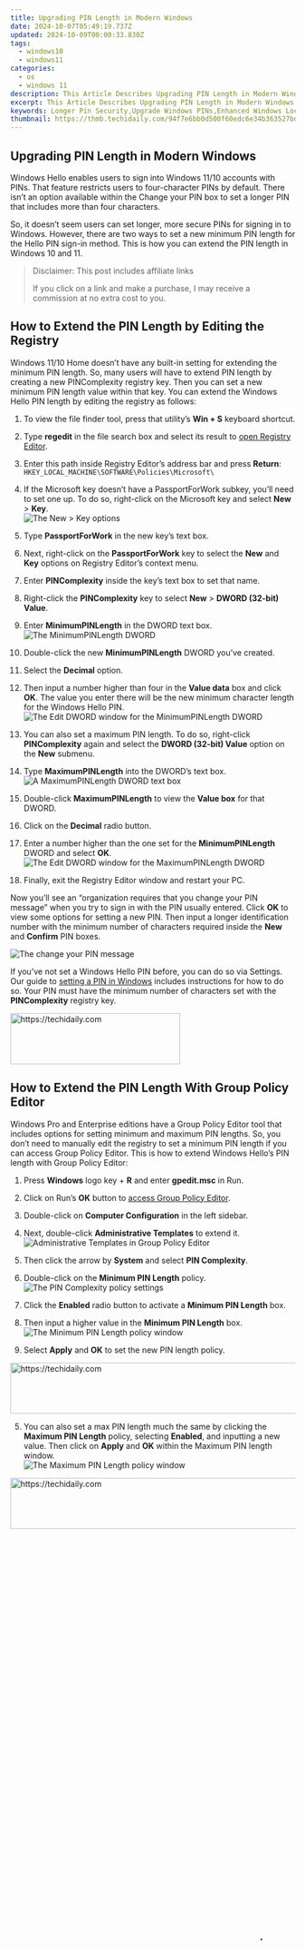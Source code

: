 ```yaml
---
title: Upgrading PIN Length in Modern Windows
date: 2024-10-07T05:49:19.737Z
updated: 2024-10-09T00:00:33.830Z
tags:
  - windows10
  - windows11
categories:
  - os
  - windows 11
description: This Article Describes Upgrading PIN Length in Modern Windows
excerpt: This Article Describes Upgrading PIN Length in Modern Windows
keywords: Longer Pin Security,Upgrade Windows PINs,Enhanced Windows Lock,Modify PIN Length Windows,Windows PIN Extension,Improve Lock Mechanism Win,Increase PIN Complexity
thumbnail: https://thmb.techidaily.com/94f7e6bb0d500f60edc6e34b363527bd47bbfffa481cdc60b824492075830e06.jpg
---
```


## Upgrading PIN Length in Modern Windows

 Windows Hello enables users to sign into Windows 11/10 accounts with PINs. That feature restricts users to four-character PINs by default. There isn’t an option available within the Change your PIN box to set a longer PIN that includes more than four characters.

 So, it doesn’t seem users can set longer, more secure PINs for signing in to Windows. However, there are two ways to set a new minimum PIN length for the Hello PIN sign-in method. This is how you can extend the PIN length in Windows 10 and 11\.

>  Disclaimer: This post includes affiliate links
>
>  If you click on a link and make a purchase, I may receive a commission at no extra cost to you.
>

## How to Extend the PIN Length by Editing the Registry

 Windows 11/10 Home doesn’t have any built-in setting for extending the minimum PIN length. So, many users will have to extend PIN length by creating a new PINComplexity registry key. Then you can set a new minimum PIN length value within that key. You can extend the Windows Hello PIN length by editing the registry as follows:

1. To view the file finder tool, press that utility’s **Win + S** keyboard shortcut.
2. Type **regedit** in the file search box and select its result to [open Registry Editor](https://www.makeuseof.com/windows-11-open-registry-editor/).
3. Enter this path inside Registry Editor’s address bar and press **Return**:  
`HKEY_LOCAL_MACHINE\SOFTWARE\Policies\Microsoft\`
4. If the Microsoft key doesn’t have a PassportForWork subkey, you’ll need to set one up. To do so, right-click on the Microsoft key and select **New** \> **Key**.  
![The New > Key options](https://static1.makeuseofimages.com/wordpress/wp-content/uploads/2023/06/new-key-options3.jpg)
5. Type **PassportForWork** in the new key’s text box.

1. Next, right-click on the **PassportForWork** key to select the **New** and **Key** options on Registry Editor’s context menu.
2. Enter **PINComplexity** inside the key’s text box to set that name.
3. Right-click the **PINComplexity** key to select **New** \> **DWORD (32-bit) Value**.
4. Enter **MinimumPINLength** in the DWORD text box.  
![The MinimumPINLength DWORD](https://static1.makeuseofimages.com/wordpress/wp-content/uploads/2023/06/minimum-pin-length-dword.jpg)
5. Double-click the new **MinimumPINLength** DWORD you’ve created.

1. Select the **Decimal** option.
2. Then input a number higher than four in the **Value data** box and click **OK**. The value you enter there will be the new minimum character length for the Windows Hello PIN.  
![The Edit DWORD window for the MinimumPINLength DWORD](https://static1.makeuseofimages.com/wordpress/wp-content/uploads/2023/06/edit-dword-window4.jpg)
3. You can also set a maximum PIN length. To do so, right-click **PINComplexity** again and select the **DWORD (32-bit) Value** option on the **New** submenu.
4. Type **MaximumPINLength** into the DWORD’s text box.  
![A MaximumPINLength DWORD text box](https://static1.makeuseofimages.com/wordpress/wp-content/uploads/2023/06/maximum-pin-length-text-box.jpg)
5. Double-click **MaximumPINLength** to view the **Value box** for that DWORD.
6. Click on the **Decimal** radio button.
7. Enter a number higher than the one set for the **MinimumPINLength** DWORD and select **OK**.  
![The Edit DWORD window for the MaximumPINLength DWORD](https://static1.makeuseofimages.com/wordpress/wp-content/uploads/2023/06/edit-dword-window-for-maximum-pin-length.jpg)
8. Finally, exit the Registry Editor window and restart your PC.

 Now you’ll see an “organization requires that you change your PIN message” when you try to sign in with the PIN usually entered. Click **OK** to view some options for setting a new PIN. Then input a longer identification number with the minimum number of characters required inside the **New** and **Confirm** PIN boxes.

![The change your PIN message](https://static1.makeuseofimages.com/wordpress/wp-content/uploads/2023/06/sign-in-message.jpg)

 If you’ve not set a Windows Hello PIN before, you can do so via Settings. Our guide to [setting a PIN in Windows](https://www.makeuseof.com/setup-remove-pin-windows-11/) includes instructions for how to do so. Your PIN must have the minimum number of characters set with the **PINComplexity** registry key.

<!-- affiliate ads begin -->
<a href="https://wigfever.sjv.io/c/5597632/1995803/22899" target="_top" id="1995803">
  <img src="//a.impactradius-go.com/display-ad/22899-1995803" border="0" alt="https://techidaily.com" width="300" height="90"/>
</a>
<img height="0" width="0" src="https://wigfever.sjv.io/i/5597632/1995803/22899" style="position:absolute;visibility:hidden;" border="0" />
<!-- affiliate ads end -->

## How to Extend the PIN Length With Group Policy Editor

 Windows Pro and Enterprise editions have a Group Policy Editor tool that includes options for setting minimum and maximum PIN lengths. So, you don’t need to manually edit the registry to set a minimum PIN length if you can access Group Policy Editor. This is how to extend Windows Hello’s PIN length with Group Policy Editor:

1. Press **Windows** logo key + **R** and enter **gpedit.msc** in Run.
2. Click on Run’s **OK** button to [access Group Policy Editor](https://www.makeuseof.com/windows-11-open-local-group-policy-editor/).
3. Double-click on **Computer Configuration** in the left sidebar.
4. Next, double-click **Administrative Templates** to extend it.  
![Administrative Templates in Group Policy Editor](https://static1.makeuseofimages.com/wordpress/wp-content/uploads/2023/06/administrative-templates.jpg)
5. Then click the arrow by **System** and select **PIN Complexity**.

1. Double-click on the **Minimum PIN Length** policy.  
![The PIN Complexity policy settings](https://static1.makeuseofimages.com/wordpress/wp-content/uploads/2023/06/pin-complexity.jpg)
2. Click the **Enabled** radio button to activate a **Minimum PIN Length** box.

3. Then input a higher value in the **Minimum PIN Length** box.  
![The Minimum PIN Length policy window](https://static1.makeuseofimages.com/wordpress/wp-content/uploads/2023/06/minimum-pin-length-policy.jpg)
4. Select **Apply** and **OK** to set the new PIN length policy.

<!-- affiliate ads begin -->
<a href="https://appsumo.8odi.net/c/5597632/2123734/7443" target="_top" id="2123734">
  <img src="//a.impactradius-go.com/display-ad/7443-2123734" border="0" alt="https://techidaily.com" width="728" height="90"/>
</a>
<img height="0" width="0" src="https://appsumo.8odi.net/i/5597632/2123734/7443" style="position:absolute;visibility:hidden;" border="0" />
<!-- affiliate ads end -->

5. You can also set a max PIN length much the same by clicking the **Maximum PIN Length** policy, selecting **Enabled**, and inputting a new value. Then click on **Apply** and **OK** within the Maximum PIN length window.  
![The Maximum PIN Length policy window](https://static1.makeuseofimages.com/wordpress/wp-content/uploads/2023/06/maximum-pin-length-policy.jpg)

<!-- affiliate ads begin -->
<a href="https://appsumo.8odi.net/c/5597632/2068407/7443" target="_top" id="2068407">
  <img src="//a.impactradius-go.com/display-ad/7443-2068407" border="0" alt="https://techidaily.com" width="728" height="90"/>
</a>
<img height="0" width="0" src="https://appsumo.8odi.net/i/5597632/2068407/7443" style="position:absolute;visibility:hidden;" border="0" />
<!-- affiliate ads end -->

<!-- affiliate ads begin -->
<span id="1424527">
					<video width="864" height="1536" style="cursor:pointer"
           poster="//a.impactradius-go.com/display-clicktoplayimage/1424527.png"
           onclick="if(!this.playClicked){this.play();this.setAttribute('controls',true);this.playClicked=true;}">
	   <source src="//a.impactradius-go.com/display-ad/16446-1424527">
	   <img src="//a.impactradius-go.com/display-clicktoplayimage/1424527.png" style="border: none; height: 100%; width: 100%; object-fit: contain">
	</video>
	<div style="width:540px;text-align:center"><a href="javascript:window.open(decodeURIComponent('https%3A%2F%2Flaganoo.pxf.io%2Fc%2F5597632%2F1424527%2F16446'), '_blank');void(0);">Click here</a></div>
</span>
<img height="0" width="0" src="https://imp.pxf.io/i/5597632/1424527/16446" style="position:absolute;visibility:hidden;" border="0" />
<!-- affiliate ads end -->

## Extend Your Windows PIN to Make It More Secure

 Extending the minimum PIN length for logging in to Windows with one of the methods above is a good security measure. The longer your Windows Hello PIN is, the more secure your PC will be. However, an overly long PIN will be harder to remember. So, don’t make your PIN too long!

 Windows Hello also enables users to set alternative biometric authentication. Fingerprint or retina authentication types are more advanced Windows Hello features than PINs. However, you’ll need a PC that supports such biometric security features to enable them.

 So, it doesn’t seem users can set longer, more secure PINs for signing in to Windows. However, there are two ways to set a new minimum PIN length for the Hello PIN sign-in method. This is how you can extend the PIN length in Windows 10 and 11\.

<ins class="adsbygoogle"
      style="display:block"
      data-ad-client="ca-pub-7571918770474297"
      data-ad-slot="8358498916"
      data-ad-format="auto"
      data-full-width-responsive="true"></ins>
    

<span class="atpl-alsoreadstyle">Also read:</span>
<div><ul>
<li><a href="https://instagram-videos.techidaily.com/new-superstar-status-secrets-a-step-by-step-plan-for-lightning-fame-on-social-media-giant-instagram-for-2024/"><u>[New] Superstar Status Secrets A Step-by-Step Plan for Lightning Fame on Social Media Giant Instagram for 2024</u></a></li>
<li><a href="https://win11-tips.techidaily.com/5-ways-to-fix-computer-management-not-opening-on-windows-11/"><u>5 Ways to Fix Computer Management Not Opening on Windows 11</u></a></li>
<li><a href="https://on-screen-recording.techidaily.com/elevate-your-online-engagements-the-ultimate-guide-to-slack-and-filmora-for-2024/"><u>Elevate Your Online Engagements The Ultimate Guide to Slack & Filmora for 2024</u></a></li>
<li><a href="https://blue-screen-error.techidaily.com/fix-netwtw04sys-blue-screen-windows-10/"><u>Fix Netwtw04.sys Blue Screen Windows 10</u></a></li>
<li><a href="https://easy-unlock-android.techidaily.com/in-2024-forgotten-the-voicemail-password-of-oneplus-ace-3-try-these-fixes-by-drfone-android/"><u>In 2024, Forgotten The Voicemail Password Of OnePlus Ace 3? Try These Fixes</u></a></li>
<li><a href="https://phone-solutions.techidaily.com/in-2024-will-the-ipogo-get-you-banned-and-how-to-solve-it-on-tecno-camon-20-premier-5g-drfone-by-drfone-virtual-android/"><u>In 2024, Will the iPogo Get You Banned and How to Solve It On Tecno Camon 20 Premier 5G | Dr.fone</u></a></li>
<li><a href="https://win11-tips.techidaily.com/mastering-windows-10-pricing-with-smart-key-acquisition/"><u>Mastering Windows 10 Pricing with Smart Key Acquisition</u></a></li>
<li><a href="https://graphic-issues.techidaily.com/minify-window-dimensions-in-win-10/"><u>Minify Window Dimensions in WIN 10</u></a></li>
<li><a href="https://win11-tips.techidaily.com/overcoming-disconnections-windows-and-printers/"><u>Overcoming Disconnections: Windows & Printers</u></a></li>
<li><a href="https://tech-savvy.techidaily.com/step-by-step-guide-to-building-a-universal-linux-usb-installer-using-balenas-etcher-tool/"><u>Step-by-Step Guide to Building a Universal Linux USB Installer Using Balena's Etcher Tool</u></a></li>
<li><a href="https://driver-error.techidaily.com/strategies-to-tackle-intel-mmc-errors/"><u>Strategies to Tackle Intel MMC Errors</u></a></li>
<li><a href="https://win11-tips.techidaily.com/troubleshoot-windows-store-clearing-error-code-x80072f30/"><u>Troubleshoot Windows Store: Clearing Error Code X80072F30</u></a></li>
</ul></div>

